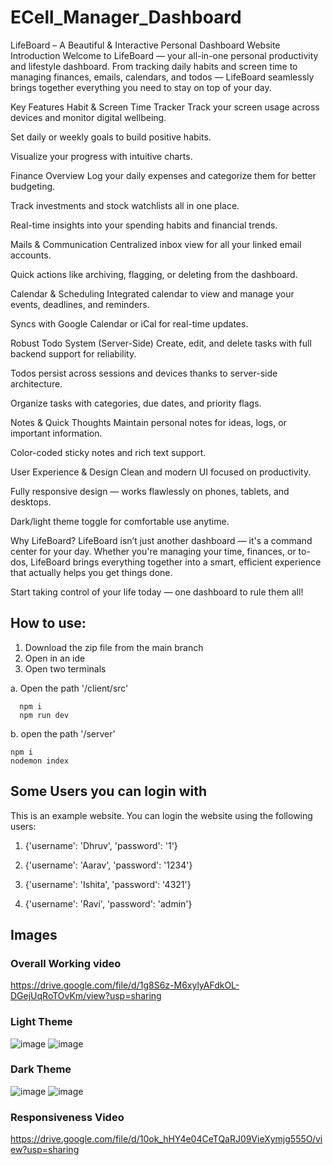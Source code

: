 # ECell_Manager_Dashboard

LifeBoard – A Beautiful & Interactive Personal Dashboard Website
Introduction
Welcome to LifeBoard — your all-in-one personal productivity and lifestyle dashboard. From tracking daily habits and screen time to managing finances, emails, calendars, and todos — LifeBoard seamlessly brings together everything you need to stay on top of your day.

Key Features
Habit & Screen Time Tracker
Track your screen usage across devices and monitor digital wellbeing.

Set daily or weekly goals to build positive habits.

Visualize your progress with intuitive charts.

Finance Overview
Log your daily expenses and categorize them for better budgeting.

Track investments and stock watchlists all in one place.

Real-time insights into your spending habits and financial trends.

Mails & Communication
Centralized inbox view for all your linked email accounts.

Quick actions like archiving, flagging, or deleting from the dashboard.

Calendar & Scheduling
Integrated calendar to view and manage your events, deadlines, and reminders.

Syncs with Google Calendar or iCal for real-time updates.

Robust Todo System (Server-Side)
Create, edit, and delete tasks with full backend support for reliability.

Todos persist across sessions and devices thanks to server-side architecture.

Organize tasks with categories, due dates, and priority flags.

Notes & Quick Thoughts
Maintain personal notes for ideas, logs, or important information.

Color-coded sticky notes and rich text support.

User Experience & Design
Clean and modern UI focused on productivity.

Fully responsive design — works flawlessly on phones, tablets, and desktops.

Dark/light theme toggle for comfortable use anytime.

Why LifeBoard?
LifeBoard isn’t just another dashboard — it's a command center for your day. Whether you're managing your time, finances, or to-dos, LifeBoard brings everything together into a smart, efficient experience that actually helps you get things done.

Start taking control of your life today — one dashboard to rule them all!


## How to use:
1. Download the zip file from the main branch
2. Open in an ide
3. Open two terminals
   
  a. Open the path '/client/src'

      npm i
      npm run dev 
  b. open the path '/server'
  
    npm i
    nodemon index 

## Some Users you can login with
This is an example website. You can login the website using the following users:

1. {'username': 'Dhruv', 'password': '1'}

2. {'username': 'Aarav', 'password': '1234'}

3. {'username': 'Ishita', 'password': '4321'}

4. {'username': 'Ravi', 'password': 'admin'}


## Images
### Overall Working video
https://drive.google.com/file/d/1g8S6z-M6xylyAFdkOL-DGejUqRoTOvKm/view?usp=sharing 

### Light Theme
![image](https://github.com/user-attachments/assets/613ce272-cd32-45a3-834f-e0a7e0d04868)
![image](https://github.com/user-attachments/assets/18ab71e3-a214-4e1d-a2c1-526a2845034d)

### Dark Theme
![image](https://github.com/user-attachments/assets/6ff65e7c-5b4c-4432-94d9-26905493a5cc)
![image](https://github.com/user-attachments/assets/f45a95f3-1613-4d55-9559-ad2fba578c47)

### Responsiveness Video
https://drive.google.com/file/d/10ok_hHY4e04CeTQaRJ09VieXymjg555O/view?usp=sharing 

